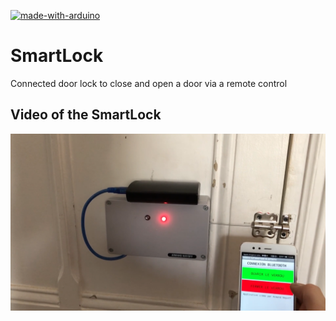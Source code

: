 [![made-with-arduino](https://img.shields.io/badge/Made_with-Arduino-00878F.svg)](https://www.arduino.cc/)

# SmartLock

Connected door lock to close and open a door via a remote control

## Video of the SmartLock 

[![illustration video](illustration_video/miniature_video.png)](https://armand-wayoff.com/electronique/verrou#2)
